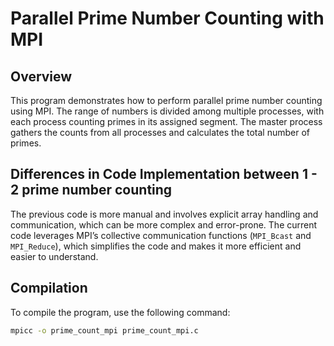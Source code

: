 # Parallel Prime Number Counting with MPI

## Overview

This program demonstrates how to perform parallel prime number counting using MPI. The range of numbers is divided among multiple processes, with each process counting primes in its assigned segment. The master process gathers the counts from all processes and calculates the total number of primes.

## Differences in Code Implementation between 1 - 2 prime number counting 

The previous code is more manual and involves explicit array handling and communication, which can be more complex and error-prone. The current code leverages MPI’s collective communication functions (`MPI_Bcast` and `MPI_Reduce`), which simplifies the code and makes it more efficient and easier to understand.

## Compilation

To compile the program, use the following command:
```bash
mpicc -o prime_count_mpi prime_count_mpi.c
